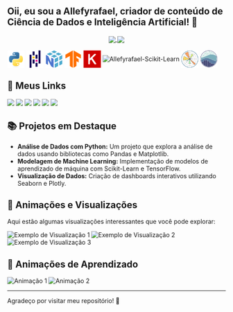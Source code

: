 ## Oii, eu sou a Allefyrafael, criador de conteúdo de Ciência de Dados e Inteligência Artificial! 🎉

<div style"display: flex" align=center>
  <a href="https://github.com/anuraghazra/github-readme-stats">
  <img height=180 align="center" src="https://github-readme-stats.vercel.app/api?username=allefyrafael&show_icons=true&theme=dark&card_width=300" />
</a>
<a href="https://github.com/anuraghazra/convoychat">
  <img height=180 align="center" src="https://github-readme-stats.vercel.app/api/top-langs?username=allefyrafael&theme=dark&layout=compact&langs_count=8&card_width=300" />
</a>
</div>




<div style="display: inline_block"><br>
  <img align="center" alt="Allefyrafael-Python" height="40" width="40" src="https://raw.githubusercontent.com/devicons/devicon/master/icons/python/python-original.svg">
  <img align="center" alt="Allefyrafael-Pandas" height="40" width="40" src="https://raw.githubusercontent.com/devicons/devicon/master/icons/pandas/pandas-original.svg">
  <img align="center" alt="Allefyrafael-Numpy" height="40" width="40" src="https://raw.githubusercontent.com/devicons/devicon/master/icons/numpy/numpy-original.svg">
  <img align="center" alt="Allefyrafael-TensorFlow" height="40" width="40" src="https://raw.githubusercontent.com/devicons/devicon/master/icons/tensorflow/tensorflow-original.svg">
  <img align="center" alt="Allefyrafael-Keras" height="40" width="40" src="https://raw.githubusercontent.com/devicons/devicon/master/icons/keras/keras-original.svg">
  <img align="center" alt="Allefyrafael-Scikit-Learn" height="40" width="40" src="https://raw.githubusercontent.com/devicons/devicon/master/icons/scikit-learn/scikit-learn-original.svg">
  <img align="center" alt="Allefyrafael-Matplotlib" height="40" width="40" src="https://raw.githubusercontent.com/devicons/devicon/master/icons/matplotlib/matplotlib-original.svg">
  <img align="center" alt="Allefyrafael-Seaborn" height="40" width="40" src="https://raw.githubusercontent.com/devicons/devicon/master/icons/seaborn/seaborn-original.svg">
</div>


## 🌟 Meus Links

<div> 
  <a href="https://www.youtube.com/channel/UC_-uuuZbY0AAt9CViNzvc-Q" target="_blank"><img src="https://img.shields.io/badge/YouTube-FF0000?style=for-the-badge&logo=youtube&logoColor=white" target="_blank"></a>
  <a href="https://instagram.com/rafaballerini" target="_blank"><img src="https://img.shields.io/badge/-Instagram-%23E4405F?style=for-the-badge&logo=instagram&logoColor=white" target="_blank"></a>
  <a href="https://www.twitch.tv/rafaballerinii" target="_blank"><img src="https://img.shields.io/badge/Twitch-9146FF?style=for-the-badge&logo=twitch&logoColor=white" target="_blank"></a>
  <a href="https://discord.gg/wagxzStdcR" target="_blank"><img src="https://img.shields.io/badge/Discord-7289DA?style=for-the-badge&logo=discord&logoColor=white" target="_blank"></a>
  <a href="mailto:contatorafaballerini@gmail.com"><img src="https://img.shields.io/badge/-Gmail-%23333?style=for-the-badge&logo=gmail&logoColor=white" target="_blank"></a>
  <a href="https://www.linkedin.com/in/rafaella-ballerini-45875016a" target="_blank"><img src="https://img.shields.io/badge/-LinkedIn-%230077B5?style=for-the-badge&logo=linkedin&logoColor=white" target="_blank"></a>
</div>

## 📚 Projetos em Destaque

- **Análise de Dados com Python:** Um projeto que explora a análise de dados usando bibliotecas como Pandas e Matplotlib.
- **Modelagem de Machine Learning:** Implementação de modelos de aprendizado de máquina com Scikit-Learn e TensorFlow.
- **Visualização de Dados:** Criação de dashboards interativos utilizando Seaborn e Plotly.

## 🎨 Animações e Visualizações

Aqui estão algumas visualizações interessantes que você pode explorar:

![Exemplo de Visualização 1](https://via.placeholder.com/600x300?text=Exemplo+de+Visualização+1) <!-- Substitua pelo link da sua imagem -->
![Exemplo de Visualização 2](https://via.placeholder.com/600x300?text=Exemplo+de+Visualização+2) <!-- Substitua pelo link da sua imagem -->
![Exemplo de Visualização 3](https://via.placeholder.com/600x300?text=Exemplo+de+Visualização+3) <!-- Substitua pelo link da sua imagem -->

## 🎥 Animações de Aprendizado

![Animação 1](https://media.giphy.com/media/3o7aD5f2NeFzK6x0zG/giphy.gif) <!-- Substitua pelo link da sua animação -->
![Animação 2](https://media.giphy.com/media/5GoVLqeAOo6PK8Qv9i/giphy.gif) <!-- Substitua pelo link da sua animação -->

---

Agradeço por visitar meu repositório! 🌟
